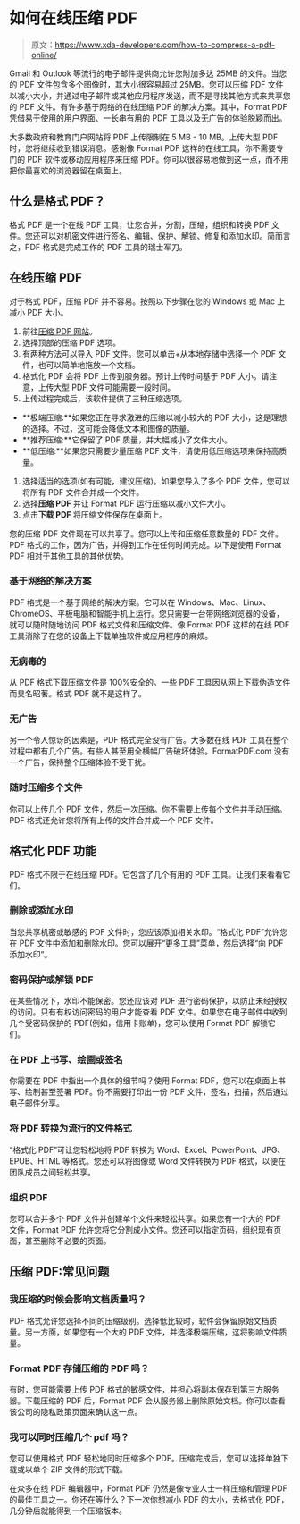 # 如何在线压缩 PDF

> 原文：<https://www.xda-developers.com/how-to-compress-a-pdf-online/>

Gmail 和 Outlook 等流行的电子邮件提供商允许您附加多达 25MB 的文件。当您的 PDF 文件包含多个图像时，其大小很容易超过 25MB。您可以压缩 PDF 文件以减小大小，并通过电子邮件或其他应用程序发送，而不是寻找其他方式来共享您的 PDF 文件。有许多基于网络的在线压缩 PDF 的解决方案。其中，Format PDF 凭借易于使用的用户界面、一长串有用的 PDF 工具以及无广告的体验脱颖而出。

大多数政府和教育门户网站将 PDF 上传限制在 5 MB - 10 MB。上传大型 PDF 时，您将继续收到错误消息。感谢像 Format PDF 这样的在线工具，你不需要专门的 PDF 软件或移动应用程序来压缩 PDF。你可以很容易地做到这一点，而不用把你最喜欢的浏览器留在桌面上。

## 什么是格式 PDF？

格式 PDF 是一个在线 PDF 工具，让您合并，分割，压缩，组织和转换 PDF 文件。您还可以对机密文件进行签名、编辑、保护、解锁、修复和添加水印。简而言之，PDF 格式是完成工作的 PDF 工具的瑞士军刀。

## 在线压缩 PDF

对于格式 PDF，压缩 PDF 并不容易。按照以下步骤在您的 Windows 或 Mac 上减小 PDF 大小。

1.  前往[压缩 PDF 网站](https://www.formatpdf.com/en/)。
2.  选择顶部的压缩 PDF 选项。
3.  有两种方法可以导入 PDF 文件。您可以单击+从本地存储中选择一个 PDF 文件，也可以简单地拖放一个文档。[](https://www.formatpdf.com/en/)
4.  格式化 PDF 会将 PDF 上传到服务器。预计上传时间基于 PDF 大小。请注意，上传大型 PDF 文件可能需要一段时间。[](https://www.formatpdf.com/en/)
5.  上传过程完成后，该软件提供了三种压缩选项。

*   **极端压缩:**如果您正在寻求激进的压缩以减小较大的 PDF 大小，这是理想的选择。不过，这可能会降低文本和图像的质量。
*   **推荐压缩:**它保留了 PDF 质量，并大幅减小了文件大小。
*   **低压缩:**如果您只需要少量压缩 PDF 文件，请使用低压缩选项来保持高质量。

1.  选择适当的选项(如有可能，建议压缩)。如果您导入了多个 PDF 文件，您可以将所有 PDF 文件合并成一个文件。
2.  选择**压缩 PDF** 并让 Format PDF 运行压缩以减小文件大小。[](https://www.formatpdf.com/en/)
3.  点击**下载 PDF** 将压缩文件保存在桌面上。

您的压缩 PDF 文件现在可以共享了。您可以上传和压缩任意数量的 PDF 文件。PDF 格式的工作，因为广告，并得到工作在任何时间完成。以下是使用 Format PDF 相对于其他工具的其他优势。

### 基于网络的解决方案

PDF 格式是一个基于网络的解决方案。它可以在 Windows、Mac、Linux、ChromeOS、平板电脑和智能手机上运行。您只需要一台带网络浏览器的设备，就可以随时随地访问 PDF 格式文件和压缩文件。像 Format PDF 这样的在线 PDF 工具消除了在您的设备上下载单独软件或应用程序的麻烦。

### 无病毒的

从 PDF 格式下载压缩文件是 100%安全的。一些 PDF 工具因从网上下载伪造文件而臭名昭著。格式 PDF 就不是这样了。

### 无广告

另一个令人惊讶的因素是，PDF 格式完全没有广告。大多数在线 PDF 工具在整个过程中都有几个广告。有些人甚至用全横幅广告破坏体验。FormatPDF.com 没有一个广告，保持整个压缩体验不受干扰。

### 随时压缩多个文件

你可以上传几个 PDF 文件，然后一次压缩。你不需要上传每个文件并手动压缩。PDF 格式还允许您将所有上传的文件合并成一个 PDF 文件。

## 格式化 PDF 功能

PDF 格式不限于在线压缩 PDF。它包含了几个有用的 PDF 工具。让我们来看看它们。

### 删除或添加水印

当您共享机密或敏感的 PDF 文件时，您应该添加相关水印。“格式化 PDF”允许您在 PDF 文件中添加和删除水印。您可以展开“更多工具”菜单，然后选择“向 PDF 添加水印”。

### 密码保护或解锁 PDF

在某些情况下，水印不能保密。您还应该对 PDF 进行密码保护，以防止未经授权的访问。只有有权访问密码的用户才能查看 PDF 文件。如果您在电子邮件中收到几个受密码保护的 PDF(例如，信用卡账单)，您可以使用 Format PDF 解锁它们。

### 在 PDF 上书写、绘画或签名

你需要在 PDF 中指出一个具体的细节吗？使用 Format PDF，您可以在桌面上书写、绘制甚至签署 PDF。你不需要打印出一份 PDF 文件，签名，扫描，然后通过电子邮件分享。

### 将 PDF 转换为流行的文件格式

“格式化 PDF”可让您轻松地将 PDF 转换为 Word、Excel、PowerPoint、JPG、EPUB、HTML 等格式。您还可以将图像或 Word 文件转换为 PDF 格式，以便在团队成员之间轻松共享。

### 组织 PDF

您可以合并多个 PDF 文件并创建单个文件来轻松共享。如果您有一个大的 PDF 文件，Format PDF 允许您将它分割成小文件。您还可以指定页码，组织现有页面，甚至删除不必要的页面。

## 压缩 PDF:常见问题

### 我压缩的时候会影响文档质量吗？

PDF 格式允许您选择不同的压缩级别。选择低比较时，软件会保留原始文档质量。另一方面，如果您有一个大的 PDF 文件，并选择极端压缩，这将影响文件质量。

### Format PDF 存储压缩的 PDF 吗？

有时，您可能需要上传 PDF 格式的敏感文件，并担心将副本保存到第三方服务器。下载压缩的 PDF 后，Format PDF 会从服务器上删除原始文档。你可以查看该公司的隐私政策页面来确认这一点。

### 我可以同时压缩几个 pdf 吗？

您可以使用格式 PDF 轻松地同时压缩多个 PDF。压缩完成后，您可以选择单独下载或以单个 ZIP 文件的形式下载。

在众多在线 PDF 编辑器中，Format PDF 仍然是像专业人士一样压缩和管理 PDF 的最佳工具之一。你还在等什么？下一次你想减小 PDF 的大小，去格式化 PDF，几分钟后就能得到一个压缩版本。